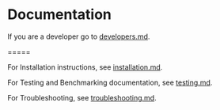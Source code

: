 # Documentation

If you are a developer go to [developers.md](developers.md).

=====

For Installation instructions, see [installation.md](installation.md).

For Testing and Benchmarking documentation, see [testing.md](testing.md).

For Troubleshooting, see [troubleshooting.md](troubleshooting.md).
